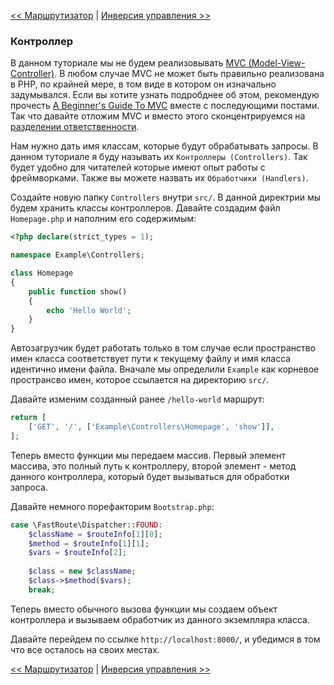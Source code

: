 [<< Маршрутизатор](05-router.md) | [Инверсия управления >>](07-inversion-of-control.md)

### Контроллер

В данном туториале мы не будем реализовывать [MVC (Model-View-Controller)](http://martinfowler.com/eaaCatalog/modelViewController.html). В любом случае MVC не может быть правильно реализована в PHP, по крайней мере, в том виде в котором он изначально задумывался. Если вы хотите узнать подробднее об этом, рекомендую прочесть [A Beginner's Guide To MVC](http://blog.ircmaxell.com/2014/11/a-beginners-guide-to-mvc-for-web.html) вместе с последующими постами. Так что давайте отложим MVC и вместо этого сконцентрируемся на [разделении ответственности](https://ru.wikipedia.org/wiki/%D0%A0%D0%B0%D0%B7%D0%B4%D0%B5%D0%BB%D0%B5%D0%BD%D0%B8%D0%B5_%D0%BE%D1%82%D0%B2%D0%B5%D1%82%D1%81%D1%82%D0%B2%D0%B5%D0%BD%D0%BD%D0%BE%D1%81%D1%82%D0%B8).

Нам нужно дать имя классам, которые будут обрабатывать запросы. В данном туториале я буду называть их `Контроллеры (Controllers)`. Так будет удобно для читателей которые имеют опыт работы с фреймворками. Также вы можете назвать их `Обработчики (Handlers)`.

Создайте новую папку `Controllers` внутри `src/`. В данной директрии мы будем хранить классы контроллеров. Давайте создадим файл `Homepage.php` и наполним его содержимым: 

```php
<?php declare(strict_types = 1);

namespace Example\Controllers;

class Homepage
{
    public function show()
    {
        echo 'Hello World';
    }
}
```

Автозагрузчик будет работать только в том случае если пространство имен класса соответствует пути к текущему файлу и имя класса идентично имени файла. Вначале мы определили `Example` как корневое пространсво имен, которое ссылается на директорию `src/`.

Давайте изменим созданный ранее `/hello-world` маршрут:

```php
return [
    ['GET', '/', ['Example\Controllers\Homepage', 'show']],
];
```

Теперь вместо функции мы передаем массив. Первый элемент массива, это полный путь к контроллеру, второй элемент - метод данного контроллера, который будет вызываться для обработки запроса. 

Давайте немного порефакторим `Bootstrap.php`:

```php
case \FastRoute\Dispatcher::FOUND:
    $className = $routeInfo[1][0];
    $method = $routeInfo[1][1];
    $vars = $routeInfo[2];
    
    $class = new $className;
    $class->$method($vars);
    break;
```

Теперь вместо обычного вызова функции мы создаем объект контроллера и вызываем обработчик из данного экземпляра класса.

Давайте перейдем по ссылке `http://localhost:8000/`, и убедимся в том что все осталось на своих местах.

[<< Маршрутизатор](05-router.md) | [Инверсия управления >>](07-inversion-of-control.md)
